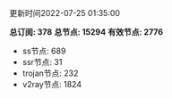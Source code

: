 更新时间2022-07-25 01:35:00

**总订阅: 378**
**总节点: 15294**
**有效节点: 2776**
- ss节点: 689
- ssr节点: 31
- trojan节点: 232
- v2ray节点: 1824
